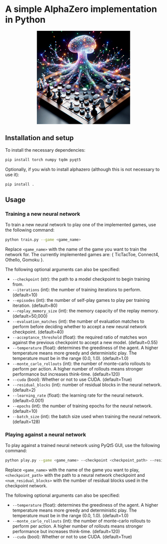 # A simple AlphaZero implementation in Python

<p align="center">
  <img src="./assets/ai-game-player.png" width="300">
</p>

## Installation and setup
To install the necessary dependencies:
```bash
pip install torch numpy tqdm pyqt5
```

Optionally, if you wish to install alphazero (although this is not necessary to use it):
```bash
pip install .
```

## Usage

### Training a new neural network

To train a new neural network to play one of the implemented games, use the following command:

```bash
python train.py --game <game_name>
```
Replace `<game_name>` with the name of the game you want to train the network for.
The currently implemented games are: { TicTacToe, Connect4, Othello, Gomoku }.

The following optional arguments can also be specified:

* `--checkpoint` (str): the path to a model checkpoint to begin training from.
* `--iterations` (int): the number of training iterations to perform. (default=10)
* `--episodes` (int): the number of self-play games to play per training iteration. (default=80)
* `--replay_memory_size` (int): the memory capacity of the replay memory. (default=50,000)
* `--evaluation_matches` (int): the number of evaluation matches to perform before deciding whether to accept a new neural network checkpoint. (default=40)
* `--acceptance_threshold` (float): the required ratio of matches won against the previous checkpoint to accept a new model. (default=0.55)
* `--temperature` (float): determines the greediness of the agent. A higher temperature means more greedy and deterministic play. The temperature must be in the range (0.0, 1.0). (default=1.0)
* `--monte_carlo_rollouts` (int): the number of monte-carlo rollouts to perform per action. A higher number of rollouts means stronger performance but increases think-time. (default=120)
* `--cuda` (bool): Whether or not to use CUDA. (default=True)
* `--residual_blocks` (int): number of residual blocks in the neural network. (default=2)
* `--learning_rate` (float): the learning rate for the neural network. (default=0.001)
* `--epochs` (int): the number of training epochs for the neural network. (default=10)
* `--batch_size` (int): the batch size used when training the neural network. (default=128)

### Playing against a neural network

To play against a trained neural network using PyQt5 GUI, use the following command:

```bash
python play.py --game <game_name> --checkpoint <checkpoint_path> --residual_blocks <num_residual_blocks>
```
Replace `<game_name>` with the name of the game you want to play, `<checkpoint_path>` with the path to a neural network checkpoint and `<num_residual_blocks>` with the number of residual blocks used in the checkpoint network.

The following optional arguments can also be specified:

* `--temperature` (float): determines the greediness of the agent. A higher temperature means more greedy and deterministic play. The temperature must be in the range (0.0, 1.0). (default=1.0)
* `--monte_carlo_rollouts` (int): the number of monte-carlo rollouts to perform per action. A higher number of rollouts means stronger performance but increases think-time. (default=120)
* `--cuda` (bool): Whether or not to use CUDA. (default=True)